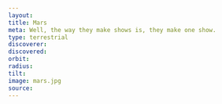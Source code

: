 ```yaml
---
layout:
title: Mars
meta: Well, the way they make shows is, they make one show.
type: terrestrial
discoverer: 
discovered:
orbit:
radius:
tilt:
image: mars.jpg
source:
---
```


